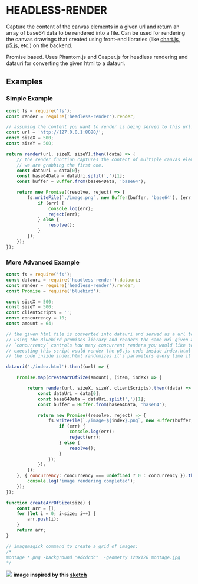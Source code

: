 # HEADLESS-RENDER

Capture the content of the canvas elements in a given url and return an array of base64 data to be rendered into a file. Can be used for rendering the canvas drawings that created using front-end libraries (like [chart.js](http://www.chartjs.org/), [p5.js](https://p5js.org/), etc.) on the backend.

Promise based. Uses Phantom.js and Casper.js for headless rendering and datauri for converting the given html to a datauri.

## Examples

### Simple Example

```javascript
const fs = require('fs');
const render = require('headless-render').render;

// assuming the content you want to render is being served to this url.
const url = 'http://127.0.0.1:8080/'; 
const sizeX = 500;
const sizeY = 500;

return render(url, sizeX, sizeY).then((data) => {
    // the render function captures the content of multiple canvas elements in a page, 
    // we are grabbing the first one.
    const dataUri = data[0]; 
    const base64Data = dataUri.split(',')[1];
    const buffer = Buffer.from(base64Data, 'base64');

    return new Promise((resolve, reject) => {
        fs.writeFile(`./image.png`, new Buffer(buffer, 'base64'), (err, response) => {
            if (err) {
                console.log(err);
                reject(err);
            } else {
                resolve();
            }
        });
    });
});
```

### More Advanced Example

```javascript
const fs = require('fs');
const datauri = require('headless-render').datauri;
const render = require('headless-render').render;
const Promise = require('bluebird');

const sizeX = 500;
const sizeY = 500;
const clientScripts = '';
const concurrency = 10;
const amount = 64;

// the given html file is converted into datauri and served as a url to Casper.js
// using the Bluebird promises library and renders the same url given amount of times.
// `concurrency` controls how many concurrent renders you would like to have.
// executing this script would render the p5.js code inside index.html 64 times by doing 10 renders at a time.
// the code inside index.html randomizes it's parameters every time it's called

datauri('./index.html').then((url) => {

    Promise.map(createArrOfSize(amount), (item, index) => {

        return render(url, sizeX, sizeY, clientScripts).then((data) => {
            const dataUri = data[0];
            const base64Data = dataUri.split(',')[1];
            const buffer = Buffer.from(base64Data, 'base64');

            return new Promise((resolve, reject) => {
                fs.writeFile(`./image-${index}.png`, new Buffer(buffer, 'base64'), (err, response) => {
                    if (err) {
                        console.log(err);
                        reject(err);
                    } else {
                        resolve();
                    }
                });
            });
        });
    }, { concurrency: concurrency === undefined ? 0 : concurrency }).then(() => {
        console.log('image rendering completed');
    });
});

function createArrOfSize(size) {
    const arr = [];
    for (let i = 0; i<size; i++) {
        arr.push(i);
    }
    return arr;
}

// imagemagick command to create a grid of images:
/*
montage *.png -background "#dcdcdc"  -geometry 120x120 montage.jpg
*/
```

![](https://github.com/hibernationTheory/headless-render/blob/master/examples/02/montage.jpg)
**image inspired by this [sketch](https://www.openprocessing.org/sketch/415113)**
